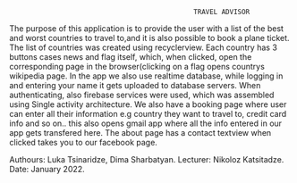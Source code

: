                                                   TRAVEL ADVISOR
      
      
The purpose of this application is to provide the user with a list of the best and worst
countries to travel to,and it is also possible to book a plane ticket. The list of countries was created using recyclerview. 
Each country has 3 buttons cases news and flag itself, which, when clicked, open the corresponding page in the browser(clicking on a flag opens
countrys wikipedia page. In the app we also use realtime database, while logging in and entering your name it gets uploaded to database servers.
When authenticating, also firebase services were used, which was assembled using Single activity architecture.
We also have a booking page where user can enter all their information e.g country they want to travel to, credit card info and so on..
this also opens gmail app where all the info entered in our app gets transfered here.
The about page has a contact textview when clicked takes you to our facebook page.

Authours: Luka Tsinaridze, Dima Sharbatyan.
Lecturer: Nikoloz Katsitadze.
Date: January 2022.
